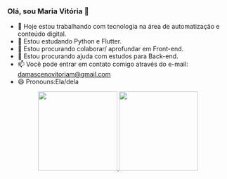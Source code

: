 ### Olá, sou Maria Vitória 👋

- 🔭 Hoje estou trabalhando com tecnologia na área de automatização e conteúdo digital.
- 🌱 Estou estudando Python e Flutter.
- 👯 Estou procurando colaborar/ aprofundar em Front-end.
- 🤔 Estou procurando ajuda com estudos para Back-end.
- 📫 Você pode entrar em contato comigo através do e-mail: damascenovitoriam@gmail.com
- 😄 Pronouns:Ela/dela
<div align="center">
  <a href="https://github.com/Maria-a17">
  <img height="180em" src="https://github-readme-stats.vercel.app/api?username=maria-a17&show_icons=true&theme=dracula&include_all_commits=true&count_private=true"/>
  <img height="180em" src="https://github-readme-stats.vercel.app/api/top-langs/?username=maria-a17&layout=compact&langs_count=7&theme=dracula"/>
</div>
  

